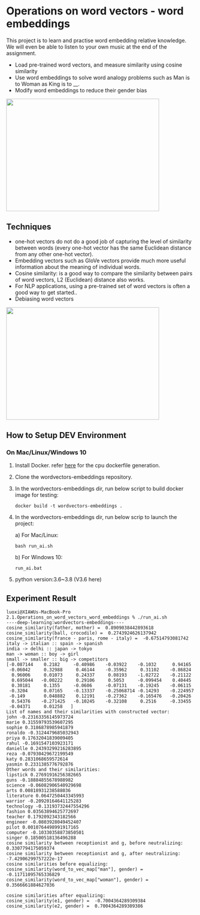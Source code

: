 # Operations on word vectors - word embeddings
This project is to learn and practise word embedding relative knowledge. We will even be able to listen to your own music at the end of the assignment. 

* Load pre-trained word vectors, and measure similarity using cosine similarity
* Use word embeddings to solve word analogy problems such as Man is to Woman as King is to __.
* Modify word embeddings to reduce their gender bias

<img align='middle' src="docs/1.cosine_sim.png" width="90%" height="300">

## Techniques
* one-hot vectors do not do a good job of capturing the level of similarity between words (every one-hot vector has the same Euclidean 
  distance from any other one-hot vector).
* Embedding vectors such as GloVe vectors provide much more useful information about the meaning of individual words.
* Cosine similarity: is a good way to compare the similarity between pairs of word vectors, L2 (Euclidean) distance also works.
* For NLP applications, using a pre-trained set of word vectors is often a good way to get started..
* Debiasing word vectors

<img align='middle' src="docs/2.neutralize.png" width="90%" height="300">


## How to Setup DEV Environment
### On Mac/Linux/Windows 10
1. Install Docker. refer [here](https://github.com/tensorflow/tensorflow/blob/master/tensorflow/tools/dockerfiles/dockerfiles/cpu.Dockerfile) for the cpu dockerfile generation.
2. Clone the wordvectors-embeddings repository.
3. In the wordvectors-embeddings dir, run below script to build docker image for testing:
    ```
    docker build -t wordvectors-embeddings .
    ```
4. In the wordvectors-embeddings dir, run below scrip to launch the project:

    a) For Mac/Linux:
    ```
    bash run_ai.sh
    ```
    b) For Windows 10: 
    ```
    run_ai.bat
    ```
5. python version:3.6~3.8 (V3.6 here)
## Experiment Result

```
luoxi@XIAWUs-MacBook-Pro 2.1.Operations_on_word_vectors_word_embeddings % ./run_ai.sh
----deep-learning:wordvectors-embeddings----
cosine_similarity(father, mother) =  0.8909038442893618
cosine_similarity(ball, crocodile) =  0.2743924626137942
cosine_similarity(france - paris, rome - italy) =  -0.67514793081742
italy -> italian :: spain -> spanish
india -> delhi :: japan -> tokyo
man -> woman :: boy -> girl
small -> smaller :: big -> competitors
[-0.087144    0.2182     -0.40986    -0.03922    -0.1032      0.94165
 -0.06042     0.32988     0.46144    -0.35962     0.31102    -0.86824
  0.96006     0.01073     0.24337     0.08193    -1.02722    -0.21122
  0.695044   -0.00222     0.29106     0.5053     -0.099454    0.40445
  0.30181     0.1355     -0.0606     -0.07131    -0.19245    -0.06115
 -0.3204      0.07165    -0.13337    -0.25068714 -0.14293    -0.224957
 -0.149       0.048882    0.12191    -0.27362    -0.165476   -0.20426
  0.54376    -0.271425   -0.10245    -0.32108     0.2516     -0.33455
 -0.04371     0.01258   ]
List of names and their similarities with constructed vector:
john -0.23163356145973724
marie 0.31559793539607295
sophie 0.3186878985941879
ronaldo -0.3124479685032943
priya 0.17632041839009405
rahul -0.1691547103923171
danielle 0.24393299216283895
reza -0.07930429672199549
katy 0.2831068659572614
yasmin 0.2331385776792876
Other words and their similarities:
lipstick 0.27691916256382665
guns -0.18884855678988982
science -0.06082906540929698
arts 0.00818931238588036
literature 0.0647250443345993
warrior -0.20920164641125283
technology -0.13193732447554296
fashion 0.03563894625772697
teacher 0.1792092343182566
engineer -0.0803928049452407
pilot 0.0010764498991917165
computer -0.10330358873850501
singer 0.18500518136496288
cosine similarity between receptionist and g, before neutralizing:  0.3307794175059374
cosine similarity between receptionist and g, after neutralizing:  -7.42906299757222e-17
cosine similarities before equalizing:
cosine_similarity(word_to_vec_map["man"], gender) =  -0.11711095765336829
cosine_similarity(word_to_vec_map["woman"], gender) =  0.3566661884627036

cosine similarities after equalizing:
cosine_similarity(e1, gender) =  -0.7004364289309384
cosine_similarity(e2, gender) =  0.7004364289309386
```
